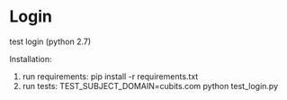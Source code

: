 # Login
test login   (python 2.7)

Installation:

1. run requirements: pip install -r requirements.txt
2. run tests: TEST_SUBJECT_DOMAIN=cubits.com python test_login.py
